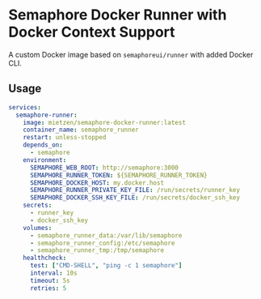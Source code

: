 # Semaphore Docker Runner with Docker Context Support

A custom Docker image based on `semaphoreui/runner` with added Docker CLI.

## Usage

```yaml
services:
  semaphore-runner:
    image: mietzen/semaphore-docker-runner:latest
    container_name: semaphore_runner
    restart: unless-stopped
    depends_on:
      - semaphore
    environment:
      SEMAPHORE_WEB_ROOT: http://semaphore:3000
      SEMAPHORE_RUNNER_TOKEN: ${SEMAPHORE_RUNNER_TOKEN}
      SEMAPHORE_DOCKER_HOST: my.docker.host
      SEMAPHORE_RUNNER_PRIVATE_KEY_FILE: /run/secrets/runner_key
      SEMAPHORE_DOCKER_SSH_KEY_FILE: /run/secrets/docker_ssh_key
    secrets:
      - runner_key
      - docker_ssh_key
    volumes:
      - semaphore_runner_data:/var/lib/semaphore
      - semaphore_runner_config:/etc/semaphore
      - semaphore_runner_tmp:/tmp/semaphore
    healthcheck:
      test: ["CMD-SHELL", "ping -c 1 semaphore"]
      interval: 10s
      timeout: 5s
      retries: 5
```
